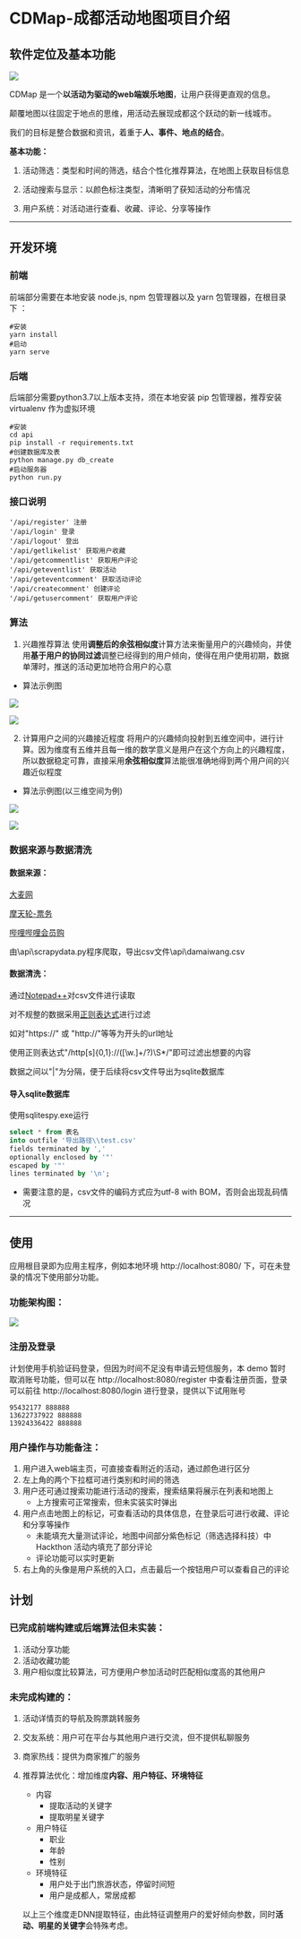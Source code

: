 # CDMap-成都活动地图项目介绍

## 软件定位及基本功能

![](http://yiwencc.com/cdmap-logo.jpg)

CDMap 是一个**以活动为驱动的web端娱乐地图**，让用户获得更直观的信息。

颠覆地图以往固定于地点的思维，用活动去展现成都这个跃动的新一线城市。

我们的目标是整合数据和资讯，着重于**人、事件、地点的结合**。



**基本功能：**

1. 活动筛选：类型和时间的筛选，结合个性化推荐算法，在地图上获取目标信息

2. 活动搜索与显示：以颜色标注类型，清晰明了获知活动的分布情况

3. 用户系统：对活动进行查看、收藏、评论、分享等操作



----------

## 开发环境
### 前端
前端部分需要在本地安装 node.js, npm 包管理器以及 yarn 包管理器，在根目录下 ： 

    #安装
    yarn install
    #启动
    yarn serve


### 后端

后端部分需要python3.7以上版本支持，须在本地安装 pip 包管理器，推荐安装 virtualenv 作为虚拟环境

```
#安装
cd api
pip install -r requirements.txt
#创建数据库及表
python manage.py db_create
#启动服务器
python run.py
```

### 接口说明

    '/api/register' 注册
    '/api/login' 登录
    '/api/logout' 登出
    '/api/getlikelist' 获取用户收藏
    '/api/getcommentlist' 获取用户评论
    '/api/geteventlist' 获取活动
    '/api/geteventcomment' 获取活动评论
    '/api/createcomment' 创建评论
    '/api/getusercomment' 获取用户评论

### 算法

1.  兴趣推荐算法
使用**调整后的余弦相似度**计算方法来衡量用户的兴趣倾向，并使用**基于用户的协同过滤**调整已经得到的用户倾向，使得在用户使用初期，数据单薄时，推送的活动更加地符合用户的心意

- 算法示例图

![](https://user-gold-cdn.xitu.io/2019/10/10/16db3923fd49de7d?imageView2/0/w/1280/h/960/format/webp/ignore-error/1)

![](https://upload-images.jianshu.io/upload_images/5687393-32c6d10174de9458.png?imageMogr2/auto-orient/strip|imageView2/2/w/668/format/webp)

2. 计算用户之间的兴趣接近程度
将用户的兴趣倾向投射到五维空间中，进行计算。因为维度有五维并且每一维的数学意义是用户在这个方向上的兴趣程度，所以数据稳定可靠，直接采用**余弦相似度**算法能很准确地得到两个用户间的兴趣近似程度

- 算法示例图(以三维空间为例)

![](https://user-gold-cdn.xitu.io/2019/10/10/16db3923f97930db?imageView2/0/w/1280/h/960/format/webp/ignore-error/1)

![](https://user-gold-cdn.xitu.io/2019/10/10/16db3923fd49de7d?imageView2/0/w/1280/h/960/format/webp/ignore-error/1)



### 数据来源与数据清洗

#### 数据来源：

[大麦网](https://search.damai.cn/search.htm?spm=a2oeg.home.category.ditem_0.758523e1NU00KE&ctl=%E6%BC%94%E5%94%B1%E4%BC%9A&order=1&cty=%E6%88%90%E9%83%BD)

[摩天轮-票务](https://www.moretickets.com/?utm_source=baidupz-pc&utm_medium=cpt&utm_campaign=logo)

[哔哩哔哩会员购](https://www.baidu.com/link?url=qXjQAUjazBWlV2ZAUemCfoxQd5reyYBE7XH9bvatGSYRkyQDCBvwru7gKDoExY1s&wd=&eqid=f0b3924f000da65c000000025de366a0)

由\api\scrapydata.py程序爬取，导出csv文件\api\damaiwang.csv

#### 数据清洗：

通过[Notepad++](https://www.baidu.com/link?url=3HyDgeJ2tJPpGZXycPKYiF_zPtulwp-xODASJ2Rvuwf1cDYErT50KxmW9BR5aRae&wd=&eqid=e90a0b3c000b25da000000025de367d9)对csv文件进行读取

对不规整的数据采用[正则表达式](https://www.baidu.com/link?url=zg4x5MylyXJOpwzHAev2S9QfeczGnITIwgRFxbCN9DlGfQ8eAWgG7DZNudSZTtdNyZxrLp33JyKdPT8heet6RK&wd=&eqid=b208ff1c0003ff9d000000025de367ac)进行过滤

如对"https://" 或 "http://"等等为开头的url地址

使用正则表达式"/http[s]{0,1}:\/\/([\w.]+\/?)\S*/"即可过滤出想要的内容

数据之间以"|"为分隔，便于后续将csv文件导出为sqlite数据库

#### 导入sqlite数据库

使用sqlitespy.exe运行

```SQL
select * from 表名
into outfile '导出路径\\test.csv'
fields terminated by ','
optionally enclosed by '"'
escaped by '"'
lines terminated by '\n';
```

* 需要注意的是，csv文件的编码方式应为utf-8 with BOM，否则会出现乱码情况



-----------

## 使用
应用根目录即为应用主程序，例如本地环境 http://localhost:8080/ 下，可在未登录的情况下使用部分功能。

### 功能架构图：

![](http://yiwencc.com/CDMap1.png)



### 注册及登录

计划使用手机验证码登录，但因为时间不足没有申请云短信服务，本 demo 暂时取消账号功能，但可以在 http://localhost:8080/register 中查看注册页面，登录可以前往 http://localhost:8080/login 进行登录，提供以下试用账号  

    95432177 888888
    13622737922 888888
    13924336422 888888



### 用户操作与功能备注：

1. 用户进入web端主页，可直接查看附近的活动，通过颜色进行区分
2. 左上角的两个下拉框可进行类别和时间的筛选
3. 用户还可通过搜索功能进行活动的搜索，搜索结果将展示在列表和地图上
   - 上方搜索可正常搜索，但未实装实时弹出
4. 用户点击地图上的标记，可查看活动的具体信息，在登录后可进行收藏、评论和分享等操作
   - 未能填充大量测试评论，地图中间部分紫色标记（筛选选择科技）中 Hackthon 活动内填充了部分评论
   - 评论功能可以实时更新
5. 右上角的头像是用户系统的入口，点击最后一个按钮用户可以查看自己的评论



## 计划

### 已完成前端构建或后端算法但未实装：

1. 活动分享功能
2. 活动收藏功能
3. 用户相似度比较算法，可方便用户参加活动时匹配相似度高的其他用户



### 未完成构建的：

1. 活动详情页的导航及购票跳转服务

2. 交友系统：用户可在平台与其他用户进行交流，但不提供私聊服务

3. 商家热线：提供为商家推广的服务

4. 推荐算法优化：增加维度**内容、用户特征、环境特征**

   - 内容
     - 提取活动的关键字
     - 提取明星关键字
   - 用户特征
     - 职业
     - 年龄
     - 性别
   - 环境特征
     - 用户处于出门旅游状态，停留时间短
     - 用户是成都人，常居成都

   以上三个维度走DNN提取特征，由此特征调整用户的爱好倾向参数，同时**活动、明星的关键字**会特殊考虑。